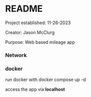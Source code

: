 # README
Project established: 11-26-2023

Creator: Jason McClurg

Purpose: Web based mileage app 

### Network

### docker
run docker with 
    docker compose up -d

access the app via **localhost**
